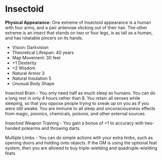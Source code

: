 # Insectoid

**Physical Appearance:** One extreme of Insectoid appearance is a human with four arms, and a pair antennae sticking out of their hair. The other extreme is an insect that stands on two or four legs, is as tall as a human, and has rotatable pincers on its hands.

- Vision: Darkvision
- Theoretical Lifespan: 40 years
- Map Movement: 30 feet
- +1 Dexterity
- +2 Wisdom
- Natural Armor 3
- Natural Insulation 5
- Unusual Body Shape

Insectoid Brain - You only need half as much sleep as humans. You can do a long rest in only 4 hours rather than 8. You retain all senses while sleeping, so that you oppose people trying to sneak up on you as if you were still awake. You are immune to all sleep and unconsciousness effects from magic, psionics, chemicals, poisons, and other external sources.

Insectoid Weapon Training - You gain a bonus of +1 to accuracy with two-handed polearms and throwing darts.

Multiple Limbs - You can do simple actions with your extra limbs, such as opening doors and holding onto objects. If the GM is using the optional feat system, then you are allowed to buy triple-wielding and quadruple-wielding feats.
